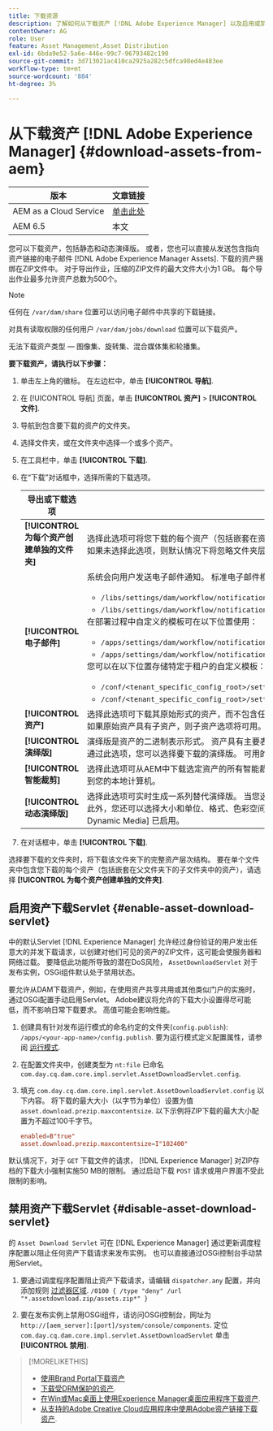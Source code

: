 ```yaml
---
title: 下载资源
description: 了解如何从下载资产 [!DNL Adobe Experience Manager] 以及启用或禁用下载功能。
contentOwner: AG
role: User
feature: Asset Management,Asset Distribution
exl-id: 6bda9e52-5a6e-446e-99c7-96793482c190
source-git-commit: 3d713021ac410ca2925a282c5dfca98ed4e483ee
workflow-type: tm+mt
source-wordcount: '884'
ht-degree: 3%

---
```


# 从下载资产 [!DNL Adobe Experience Manager] {#download-assets-from-aem}

| 版本 | 文章链接 |
| -------- | ---------------------------- |
| AEM as a Cloud Service | [单击此处](https://experienceleague.adobe.com/docs/experience-manager-cloud-service/content/assets/manage/download-assets-from-aem.html?lang=en) |
| AEM 6.5 | 本文 |

您可以下载资产，包括静态和动态演绎版。 或者，您也可以直接从发送包含指向资产链接的电子邮件 [!DNL Adobe Experience Manager Assets]. 下载的资产捆绑在ZIP文件中。 对于导出作业，压缩的ZIP文件的最大文件大小为1 GB。 每个导出作业最多允许资产总数为500个。

>[!NOTE]
>
>任何在 `/var/dam/share` 位置可以访问电子邮件中共享的下载链接。
>
>对具有读取权限的任何用户 `/var/dam/jobs/download` 位置可以下载资产。
>
>无法下载资产类型 — 图像集、旋转集、混合媒体集和轮播集。

<!--
OLD content of the above NOTE, changed wrt CQDOC-18661.
>The email recipients must be members of the `dam-users` group to access the ZIP download link in the email message.
>
-->

**要下载资产，请执行以下步骤：**

1. 单击左上角的徽标。 在左边栏中，单击 **[!UICONTROL 导航]**.
1. 在 [!UICONTROL 导航] 页面，单击 **[!UICONTROL 资产]** > **[!UICONTROL 文件]**.
1. 导航到包含要下载的资产的文件夹。
1. 选择文件夹，或在文件夹中选择一个或多个资产。
1. 在工具栏中，单击 **[!UICONTROL 下载]**.
1. 在“下载”对话框中，选择所需的下载选项。

   | 导出或下载选项 | 描述 |
   |---|---|
   | **[!UICONTROL 为每个资产创建单独的文件夹]** | 选择此选项可将您下载的每个资产（包括嵌套在资产父文件夹下的子文件夹中的资产）包含到本地计算机上的一个文件夹中。 如果未选择此选项，则默认情况下将忽略文件夹层次结构，所有资产都会下载到本地计算机的一个文件夹中。 |
   | **[!UICONTROL 电子邮件]** | 系统会向用户发送电子邮件通知。 标准电子邮件模板可在以下位置使用：<ul><li>`/libs/settings/dam/workflow/notification/email/downloadasset`。</li><li>`/libs/settings/dam/workflow/notification/email/transientworkflowcompleted`。</li></ul> 在部署过程中自定义的模板可在以下位置使用： <ul><li>`/apps/settings/dam/workflow/notification/email/downloadasset`。</li><li>`/apps/settings/dam/workflow/notification/email/transientworkflowcompleted`。</li></ul>您可以在以下位置存储特定于租户的自定义模板：<ul><li>`/conf/<tenant_specific_config_root>/settings/dam/workflow/notification/email/downloadasset`。</li><li>`/conf/<tenant_specific_config_root>/settings/dam/workflow/notification/email/transientworkflowcompleted`。</li></ul> |
   | **[!UICONTROL 资产]** | 选择此选项可下载其原始形式的资产，而不包含任何演绎版。<br>如果原始资产具有子资产，则子资产选项将可用。 |
   | **[!UICONTROL 演绎版]** | 演绎版是资产的二进制表示形式。 资产具有主要表示形式 — 上传文件的表示形式。 它们可以有任意数量的表示形式。 <br> 通过此选项，您可以选择要下载的演绎版。 可用的演绎版取决于您选择的资产。 如果资产具有任何演绎版，则选项将可用。 |
   | **[!UICONTROL 智能裁剪]** | 选择此选项可从AEM中下载选定资产的所有智能裁剪演绎版。 系统会创建一个包含智能裁剪呈现版本的zip文件，并将其下载到您的本地计算机。 |
   | **[!UICONTROL 动态演绎版]** | 选择此选项可实时生成一系列替代演绎版。 当您选择此选项时，您还可以通过从 [图像预设](image-presets.md) 列表。 <br>此外，您还可以选择大小和单位、格式、色彩空间、分辨率以及任何可选的图像修饰符（如反转图像）。 仅当您具有 [!DNL Dynamic Media] 已启用。 |

1. 在对话框中，单击 **[!UICONTROL 下载]**.

选择要下载的文件夹时，将下载该文件夹下的完整资产层次结构。 要在单个文件夹中包含您下载的每个资产（包括嵌套在父文件夹下的子文件夹中的资产），请选择 **[!UICONTROL 为每个资产创建单独的文件夹]**.

## 启用资产下载Servlet {#enable-asset-download-servlet}

中的默认Servlet [!DNL Experience Manager] 允许经过身份验证的用户发出任意大的并发下载请求，以创建对他们可见的资产的ZIP文件，这可能会使服务器和网络过载。 要降低此功能所导致的潜在DoS风险， `AssetDownloadServlet` 对于发布实例，OSGi组件默认处于禁用状态。

要允许从DAM下载资产，例如，在使用资产共享共用或其他类似门户的实施时，通过OSGi配置手动启用Servlet。 Adobe建议将允许的下载大小设置得尽可能低，而不影响日常下载要求。 高值可能会影响性能。

1. 创建具有针对发布运行模式的命名约定的文件夹(`config.publish`): `/apps/<your-app-name>/config.publish`. 要为运行模式定义配置属性，请参阅 [运行模式](/help/sites-deploying/configure-runmodes.md#defining-configuration-properties-for-a-run-mode).
1. 在配置文件夹中，创建类型为 `nt:file` 已命名 `com.day.cq.dam.core.impl.servlet.AssetDownloadServlet.config`.
1. 填充 `com.day.cq.dam.core.impl.servlet.AssetDownloadServlet.config` 以下内容。 将下载的最大大小（以字节为单位）设置为值 `asset.download.prezip.maxcontentsize`. 以下示例将ZIP下载的最大大小配置为不超过100千字节。

   ```conf
   enabled=B"true"
   asset.download.prezip.maxcontentsize=I"102400"
   ```

默认情况下，对于 `GET` 下载文件的请求， [!DNL Experience Manager] 对ZIP存档的下载大小强制实施50 MB的限制。 通过启动下载 `POST` 请求或用户界面不受此限制的影响。

## 禁用资产下载Servlet {#disable-asset-download-servlet}

的 `Asset Download Servlet` 可在 [!DNL Experience Manager] 通过更新调度程序配置以阻止任何资产下载请求来发布实例。 也可以直接通过OSGi控制台手动禁用Servlet。

1. 要通过调度程序配置阻止资产下载请求，请编辑 `dispatcher.any` 配置，并向添加规则 [过滤器区域](https://experienceleague.adobe.com/docs/experience-manager-dispatcher/using/configuring/dispatcher-configuration.html#defining-a-filter). `/0100 { /type "deny" /url "*.assetdownload.zip/assets.zip*" }`

1. 要在发布实例上禁用OSGi组件，请访问OSGi控制台，网址为 `http://[aem_server]:[port]/system/console/components`. 定位 `com.day.cq.dam.core.impl.servlet.AssetDownloadServlet` 单击 **[!UICONTROL 禁用]**.

>[!MORELIKETHIS]
>
>* [使用Brand Portal下载资产](https://experienceleague.adobe.com/docs/experience-manager-brand-portal/using/download/brand-portal-download-assets.html)
>* [下载受DRM保护的资产](drm.md).
>* [在Win或Mac桌面上使用Experience Manager桌面应用程序下载资产](https://experienceleague.adobe.com/docs/experience-manager-desktop-app/using/using.html#download-assets).
>* [从支持的Adobe Creative Cloud应用程序中使用Adobe资产链接下载资产](https://helpx.adobe.com/enterprise/using/manage-assets-using-adobe-asset-link.html).

